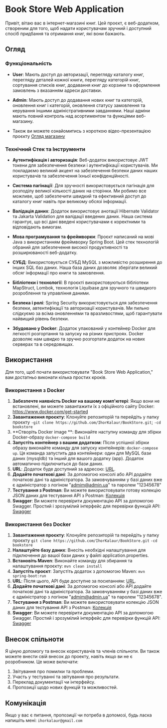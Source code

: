 # Book Store Web Application

Привіт, вітаю вас в інтернет-магазині книг. Цей проєкт, є веб-додатком, створеним для того, щоб надати користувачам зручний і доступний спосіб придбання та отримання книг, які вони бажають.

## Огляд

### Функціональність

- **User**: Мають доступ до авторизації, перегляду каталогу книг, перегляду деталей кожної книги, перегляду категорій книг, сортування списків книг, додавання книг до корзини та оформлення замовлень з вказанням адреси доставки.

- **Admin**: Мають доступ до додавання нових книг та категорій, оновлення книг і категорій, оновлення статусу замовлення та керування іншими адміністративними завданнями. Наші адміни мають повний контроль над асортиментом та функціями веб-магазину.

- Також ви можете ознайомитись з короткою відео-презентацією проєкту [Огляд магазину](https://www.loom.com/share/53a81b1bc0a44c41b7d70c548bc878df)

### Технічний Стек та Інструменти

- **Аутентифікація і авторизація**: Веб-додаток використовує JWT токени для забезпечення безпеки і аутентифікації користувачів. Ми покладаємо великий акцент на забезпечення безпеки даних наших користувачів та забезпечення їхньої конфіденційності.

- **Система пагінації**: Для зручності використовується пагінація для розподілу великої кількості даних на сторінки. Ми робимо все можливе, щоб забезпечити швидкий та ефективний доступ до каталогу книг навіть при великому обсязі інформації.

- **Валідація даних**: Додаток використовує анотації Hibernate Validator та Jakarta Validation для валідації введених даних. Наша система гарантує, що всі дані введені користувачами є коректними та відповідають вимогам.

- **Мова програмування та фреймворки**: Проєкт написаний на мові Java з використанням фреймворку Spring Boot. Цей стек технологій обраний для забезпечення високої продуктивності та розширюваності веб-додатку.

- **СУБД**: Використовується СУБД MySQL з можливістю розширення до інших SQL баз даних. Наша база даних дозволяє зберігати великий обсяг інформації про книги та замовлення.

- **Бібліотеки і технології**: В проєкті використовуються бібліотеки MapStruct, Lombok, технологія Liquibase для зручного та швидкого розроблення та управління даними.

- **Безпека і ролі**:  Spring Security використовується для забезпечення безпеки, автентифікації та авторизації користувачів. Ми пильно слідкуємо за всіма оновленнями та вразливостями, щоб гарантувати найвищий рівень безпеки.

- **Збудовано у Docker**: Додаток упакований у контейнер Docker для легкості розгортання та запуску на різних пристроях. Docker дозволяє нам швидко та зручно розгортати додаток на нових серверах та в середовищах.

## Використання

Для того, щоб почати використовувати "Book Store Web Application," вам достатньо виконати кілька простих кроків.

### Використання  з Docker

1. **Забезпечте наявність Docker на вашому комп'ютері**: Якщо вони не встановлені, ви можете завантажити їх з офіційного сайту Docker: https://www.docker.com/get-started
2. **Завантаження проєкту**: Клонуйте репозиторій та перейдіть у папку проєкту `-git clone https://github.com/IhorKalaur/BookStore.git`; `-cd bookstore`
3. **Створіть Docker image **: Виконайте наступну команду для збірки Docker-образу `docker-compose build`
4. **Запустіть контейнер з вашим додатком**: Після успішної збірки образу виконайте команду для запуску контейнерів: `docker-compose up`. Ця команда запустить два контейнери: один для MySQL бази даних (mysqldb) та інший для вашого додатку (app). Додаток автоматично підключиться до бази даних.
5. **URL**: Додаток буде доступний за адресою: [URL](http://localhost:8081/api).
6. **Додайте початкові дані**: За допомогою консолі або API додайте початкові дані та адміністратора. За замовчуванням у базі даних вже є адміністратор з логіном "admim@admin.ua" та паролем "12345678"
7. **Тестування з Postman**: Ви можете використовувати готову колекцію JSON даних для тестування API з Postman: [Колекція](BookStoreApp.postman_collection.json)
8. **Swagger**: Ви можете перевірити документацію API за допомогою Swagger. Простий і зрозумілий інтерфейс для перевірки функцій API: [Swagger](http://localhost:8081/api/swagger-ui/index.html)


### Використання  без Docker
1. **Завантаження проєкту**: Клонуйте репозиторій та перейдіть у папку проєкту `git clone https://github.com/IhorKalaur/BookStore.git`
   `-cd bookstore`
2. **Налаштуйте базу даних**: Внесіть необхідні налаштування для підключення до вашої бази даних у файлі application.properties.
3. **Встановіть Maven**: Виконайте команду для збирання та налаштування проєкту: `mvn clean install`
4. **Запустіть проєкт**: Запустіть додаток з допомогою Maven: `mvn spring-boot:run`
5. **URL**: Після цього, API буде доступне за посиланням: [URL](http://localhost:8080/api).
6. **Додайте початкові дані**: За допомогою консолі або API додайте початкові дані та адміністратора. За замовчуванням у базі даних вже є адміністратор з логіном "admim@admin.ua" та паролем "12345678".
7. **Тестування з Postman**: Ви можете використовувати колекцію JSON даних для тестування API з Postman: [Колекція](BookStoreApp.postman_collection.json)
8. **Swagger**: Ви можете перевірити документацію API за допомогою Swagger. Простий і зрозумілий інтерфейс для перевірки функцій API: [Swagger](http://localhost:8080/api/swagger-ui/index.html)

## Внесок спільноти

Я ціную допомогу та внесок користувачів та членів спільноти. Ви також можете внести свій внесок до проекту, навіть якщо ви не є розробником. Це може включати:

1. Звітування про помилки та проблеми.
2. Участь у тестуванні та звітування про результати.
3. Переклад документації чи інтерфейсу.
4. Пропозиції щодо нових функцій та можливостей.

## Комунікація
Якщо у вас є питання, пропозиції чи потреба в допомозі, будь ласка напишіть мені: `ihorkalaur@gmail.com`